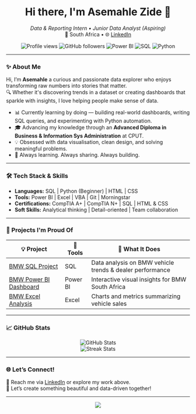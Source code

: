 

<h1 align="center">Hi there, I'm Asemahle Zide 👋</h1>

<p align="center">
  <em>Data & Reporting Intern • Junior Data Analyst (Aspiring)</em><br/>
  📍 South Africa • 🌐 <a href="https://www.linkedin.com/in/asemahle-zide-201063215/">LinkedIn</a>
</p>
<p align="center">
  <img src="https://komarev.com/ghpvc/?username=Asemahlezide22&style=flat-square&color=blue" alt="Profile views"/>
  <img src="https://img.shields.io/github/followers/Asemahlezide22?label=Followers&style=social" alt="GitHub followers"/>
  <img src="https://img.shields.io/badge/PowerBI-%230F9D58.svg?style=flat&logo=PowerBI&logoColor=white" alt="Power BI"/>
  <img src="https://img.shields.io/badge/SQL-blue?style=flat&logo=sqlite&logoColor=white" alt="SQL"/>
  <img src="https://img.shields.io/badge/Python-FFD43B?style=flat&logo=python&logoColor=blue" alt="Python"/>
</p>

---

### ✨ About Me

Hi, I’m **Asemahle** a curious and passionate data explorer who enjoys transforming raw numbers into stories that matter.  
🔍 Whether it's discovering trends in a dataset or creating dashboards that sparkle with insights, I love helping people make sense of data.

- 📊 Currently learning by doing — building real-world dashboards, writing SQL queries, and experimenting with Python automation.
- 🎓 Advancing my knowledge through an **Advanced Diploma in Business & Information Sys Administration** at CPUT.
- 💡 Obsessed with data visualisation, clean design, and solving meaningful problems.
- 💬 Always learning. Always sharing. Always building.

---

### 🛠️ Tech Stack & Skills

- **Languages:** SQL | Python (Beginner) | HTML | CSS
- **Tools:** Power BI | Excel | VBA | Git | Morningstar
- **Certifications:** CompTIA A+ | CompTIA N+ | SQL | HTML & CSS
- **Soft Skills:** Analytical thinking | Detail-oriented | Team collaboration

---

### 🧠 Projects I'm Proud Of

| 💡 Project | 🔧 Tools | 🚀 What It Does |
|-----------|----------|----------------|
| [BMW SQL Project](https://github.com/Asemahlezide22/Bmw-Sql-Project-) | SQL | Data analysis on BMW vehicle trends & dealer performance |
| [BMW Power BI Dashboard](https://github.com/Asemahlezide22/BMW_powerbi-_ashboard) | Power BI | Interactive visual insights for BMW South Africa |
| [BMW Excel Analysis](https://github.com/Asemahlezide22/BMW-South-Africa-Sales-Analysis) | Excel | Charts and metrics summarizing vehicle sales |

---

### 📈 GitHub Stats

<p align="center">
  <img src="https://github-readme-stats.vercel.app/api?username=Asemahlezide22&show_icons=true&theme=radical" alt="GitHub Stats" />
  <br/>
  <img src="https://github-readme-streak-stats.herokuapp.com/?user=Asemahlezide22&theme=radical" alt="Streak Stats" />
</p>

---

### 🌐 Let’s Connect!

📩 Reach me via [LinkedIn](https://www.linkedin.com/in/asemahle-zide-201063215/) or explore my work above.  
🦋 Let’s create something beautiful and data-driven together!

---

<p align="center">
  <img src="https://capsule-render.vercel.app/api?type=waving&color=gradient&height=120&section=footer"/>
</p>
